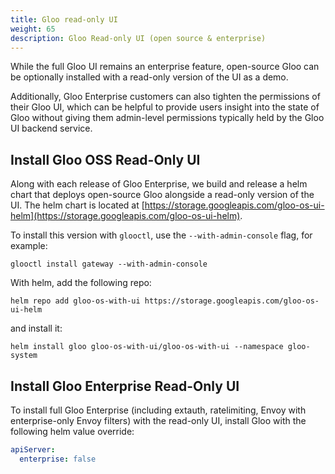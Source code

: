 ```yaml
---
title: Gloo read-only UI
weight: 65
description: Gloo Read-only UI (open source & enterprise)
---
```



While the full Gloo UI remains an enterprise feature, open-source Gloo can be optionally installed with a read-only
version of the UI as a demo.

Additionally, Gloo Enterprise customers can also tighten the permissions of their Gloo UI, which can be helpful to
provide users insight into the state of Gloo without giving them admin-level permissions typically held by the Gloo UI
backend service.

## Install Gloo OSS Read-Only UI

Along with each release of Gloo Enterprise, we build and release a helm chart that deploys open-source Gloo alongside
a read-only version of the UI. The helm chart is located at [https://storage.googleapis.com/gloo-os-ui-helm](https://storage.googleapis.com/gloo-os-ui-helm).

To install this version with `glooctl`, use the `--with-admin-console` flag, for example:

```shell script
glooctl install gateway --with-admin-console
```

With helm, add the following repo:
```shell script
helm repo add gloo-os-with-ui https://storage.googleapis.com/gloo-os-ui-helm
```

and install it:

```shell script
helm install gloo gloo-os-with-ui/gloo-os-with-ui --namespace gloo-system
```

## Install Gloo Enterprise Read-Only UI

To install full Gloo Enterprise (including extauth, ratelimiting, Envoy with enterprise-only Envoy filters) with the
read-only UI, install Gloo with the following helm value override:

```yaml
apiServer:
  enterprise: false
```